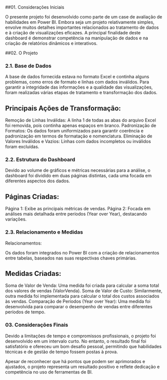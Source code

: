 ##01. Considerações Iniciais

O presente projeto foi desenvolvido como parte de um case de avaliação de habilidades em Power BI. Embora seja um projeto relativamente simples, envolve muitos detalhes importantes relacionados ao tratamento de dados e à criação de visualizações eficazes. A principal finalidade deste dashboard é demonstrar competência na manipulação de dados e na criação de relatórios dinâmicos e interativos.

##02. O Projeto

### 2.1. Base de Dados
A base de dados fornecida estava no formato Excel e continha alguns problemas, como erros de formato e linhas com dados inválidos. Para garantir a integridade das informações e a qualidade das visualizações, foram realizadas várias etapas de tratamento e transformação dos dados.

## Principais Ações de Transformação:

Remoção de Linhas Inválidas: A linha 1 de todas as abas do arquivo Excel foi removida, pois continha apenas espaços em branco.
Padronização de Formatos: Os dados foram uniformizados para garantir coerência e padronização em termos de formatação e nomenclatura.
Eliminação de Valores Inválidos e Vazios: Linhas com dados incompletos ou inválidos foram excluídas.

### 2.2. Estrutura do Dashboard
Devido ao volume de gráficos e métricas necessárias para a análise, o dashboard foi dividido em duas páginas distintas, cada uma focada em diferentes aspectos dos dados.

## Páginas Criadas:

Página 1: Exibe as principais métricas de vendas.
Página 2: Focada em análises mais detalhada entre períodos (Year over Year), destacando variações.

### 2.3. Relacionamento e Medidas
Relacionamentos:

Os dados foram integrados no Power BI com a criação de relacionamentos entre tabelas, baseados nas suas respectivas chaves primárias.

## Medidas Criadas:

Soma de Valor de Venda: Uma medida foi criada para calcular a soma total dos valores de vendas (ValorVenda).
Soma de Valor de Custo: Similarmente, outra medida foi implementada para calcular o total dos custos associados às vendas.
Comparação de Períodos (Year over Year): Uma medida foi desenvolvida para comparar o desempenho de vendas entre diferentes períodos de tempo.

### 03. Considerações Finais

Devido a limitações de tempo e compromissos profissionais, o projeto foi desenvolvido em um intervalo curto. No entanto, o resultado final foi satisfatório e ofereceu um bom desafio pessoal, permitindo que habilidades técnicas e de gestão de tempo fossem postas à prova.

Apesar de reconhecer que há pontos que podem ser aprimorados e ajustados, o projeto representa um resultado positivo e reflete dedicação e competência no uso de ferramentas de BI.
